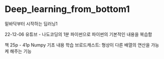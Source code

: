 # Deep_learning_from_bottom1
밑바닥부터 시작하는 딥러닝1

22-12-06
유튜브 - 나도코딩의 1분 파이썬으로 파이썬의 기본적인 내용을 복습함

책 25p - 41p
Numpy 기초 내용 학습
브로드캐스트: 형상이 다른 배열의 연산을 가능케 해주는 기능
